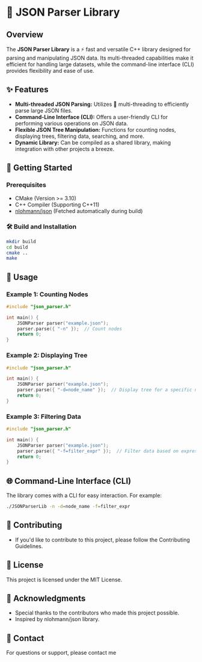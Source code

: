 # 🌈 JSON Parser Library

## Overview

The **JSON Parser Library** is a ⚡ fast and versatile C++ library designed for parsing and manipulating JSON data. Its multi-threaded capabilities make it efficient for handling large datasets, while the command-line interface (CLI) provides flexibility and ease of use.

## ✨ Features

- **Multi-threaded JSON Parsing:** Utilizes 🚀 multi-threading to efficiently parse large JSON files.
- **Command-Line Interface (CLI):** Offers a user-friendly CLI for performing various operations on JSON data.
- **Flexible JSON Tree Manipulation:** Functions for counting nodes, displaying trees, filtering data, searching, and more.
- **Dynamic Library:** Can be compiled as a shared library, making integration with other projects a breeze.

## 🚀 Getting Started

### Prerequisites

- CMake (Version >= 3.10)
- C++ Compiler (Supporting C++11)
- [nlohmann/json](https://github.com/nlohmann/json) (Fetched automatically during build)

### 🛠️ Build and Installation

```bash
mkdir build
cd build
cmake ..
make
```
## 🚀 Usage

### Example 1: Counting Nodes

```cpp
#include "json_parser.h"

int main() {
    JSONParser parser("example.json");
    parser.parse({ "-n" });  // Count nodes
    return 0;
}
```
### Example 2: Displaying Tree

```cpp
#include "json_parser.h"

int main() {
    JSONParser parser("example.json");
    parser.parse({ "-d=node_name" });  // Display tree for a specific node
    return 0;
}
```
### Example 3: Filtering Data

```cpp
#include "json_parser.h"

int main() {
    JSONParser parser("example.json");
    parser.parse({ "-f=filter_expr" });  // Filter data based on expression
    return 0;
}
```
## 🌐 Command-Line Interface (CLI)
The library comes with a CLI for easy interaction. For example:
```bash
./JSONParserLib -n -d=node_name -f=filter_expr
```
## 🤝 Contributing
- If you'd like to contribute to this project, please follow the Contributing Guidelines.
## 📄 License
This project is licensed under the MIT License.
## 🙌 Acknowledgments
- Special thanks to the contributors who made this project possible.
- Inspired by nlohmann/json library.
## 📧 Contact
For questions or support, please contact me
